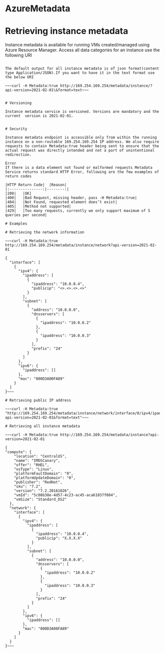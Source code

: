 # AzureMetadata

# Retrieving instance metadata

Instance metadata is available for running VMs created/managed using Azure Resource Manager. Access all data categories for an instance use the following URI

~~~$ curl -s -H Metadata:true --noproxy "*" "http://169.254.169.254/metadata/instance?api-version=2021-02-01"~~~

The default output for all instance metadata is of json format(content type Application/JSON).If you want to have it in the text format use the below URI

~~~curl -H Metadata:true http://169.254.169.254/metadata/instance/?api-version=2021-02-01\&format=text~~~


# Versioning

Instance metadata service is versioned. Versions are mandatory and the current  version is 2021-02-01.


# Security

Instance metadata endpoint is accessible only from within the running instance on a non-routable 169.254.169.254 IP address. We also require requests to contain Metadata:true header being sent to ensure that the actual request was directly intended and not a part of unintentional redirection.

Error
If there is a data element not found or malformed requests Metadata Service returns standard HTTP Error, following are the few examples of return codes

|HTTP Return Code|	|Reason|
|:---------------:|--------:|
|200|	|OK|
|400|	|Bad Request, missing header, pass -H Metadata:true|
|404|	|Not Found, requested element does’t exist|
|405|	|Method not supported|
|429|	|Too many requests, currently we only support maximum of 5 queries per second|

# Examples

# Retrieving the network information

~~~curl -H Metadata:true http://169.254.169.254/metadata/instance/network?api-version=2021-02-01

{
  "interface": [
    {
      "ipv4": {
        "ipaddress": [
          {
            "ipaddress": "10.0.0.4",
            "publicip": "<>.<>.<>.<>"
          }
        ],
        "subnet": [
          {
            "address": "10.0.0.0",
            "dnsservers": [
              {
                "ipaddress": "10.0.0.2"
              },
              {
                "ipaddress": "10.0.0.3"
              }
            ],
            "prefix": "24"
          }
        ]
      },
      "ipv6": {
        "ipaddress": []
      },
      "mac": "000D3A00FA89"
    }
  ]
}~~~

# Retrieving public IP address

~~~curl -H Metadata:true "http://169.254.169.254/metadata/instance/network/interface/0/ipv4/ipaddress/0/publicip?api-version=2021-02-01&format=text"~~~

# Retrieving all instance metadata

~~~curl -H Metadata:true http://169.254.169.254/metadata/instance?api-version=2021-02-01

{
"compute": {
    "location": "CentralUS",
    "name": "IMDSCanary",
    "offer": "RHEL",
    "osType": "Linux",
    "platformFaultDomain": "0",
    "platformUpdateDomain": "0",
    "publisher": "RedHat",
    "sku": "7.2",
    "version": "7.2.20161026",
    "vmId": "5c08b38e-4d57-4c23-ac45-aca61037f084",
    "vmSize": "Standard_DS2"
  },
  "network": {
    "interface": [
      {
        "ipv4": {
          "ipaddress": [
            {
              "ipaddress": "10.0.0.4",
              "publicip": "X.X.X.X"
            }
          ],
          "subnet": [
            {
              "address": "10.0.0.0",
              "dnsservers": [
                {
                  "ipaddress": "10.0.0.2"
                },
                {
                  "ipaddress": "10.0.0.3"
                }
              ],
              "prefix": "24"
            }
          ]
        },
        "ipv6": {
          "ipaddress": []
        },
        "mac": "000D3A00FA89"
      }
    ]
  }
}~~~
